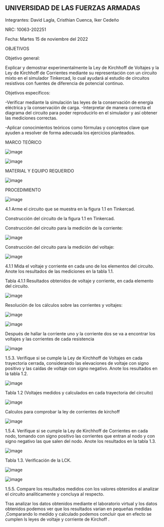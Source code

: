 ## UNIVERSIDAD DE LAS FUERZAS ARMADAS

Integrantes: David Lagla, Cristhian Cuenca, Iker Cedeño

NRC: 10063-202251

Fecha: Martes 15 de noviembre del 2022

OBJETIVOS

Objetivo general:

Explicar y demostrar experimentalmente la Ley de Kirchhoff de Voltajes y la Ley de Kirchhoff de Corrientes mediante su representación con un circuito mixto en el simulador Tinkercad, lo cual ayudará al estudio de circuitos resistivos con fuentes de diferencia de potencial continuo.

Objetivos específicos:

-Verificar mediante la simulación las leyes de la conservación de energía eléctrica y la conservación de carga.
-Interpretar de manera correcta el diagrama del circuito para poder reproducirlo en el simulador y así obtener las mediciones correctas.

-Aplicar conocimientos teóricos como fórmulas y conceptos clave que ayuden a resolver de forma adecuada los ejercicios planteados.

MARCO TEÓRICO

![image](https://user-images.githubusercontent.com/116814386/201854158-d7ed3691-5e6a-4c39-b8a2-1b20eb3553b3.png)

![image](https://user-images.githubusercontent.com/116814386/201854439-31d9a12b-076c-4144-8f23-eeeb4807dbb7.png)

MATERIAL Y EQUIPO REQUERIDO

![image](https://user-images.githubusercontent.com/116814386/201854586-6517fd60-50dd-467f-abeb-0158d0321696.png)

PROCEDIMIENTO

![image](https://user-images.githubusercontent.com/116814386/201854689-55b8a1be-69a1-4723-93ad-98685c5c211d.png)

4.1 Arme el circuito que se muestra en la figura 1.1 en Tinkercad.






Construcción del circuito de la figura 1.1 en Tinkercad.

Construcción del circuito para la medición de la corriente:

![image](https://user-images.githubusercontent.com/116814386/201854874-b9828f8d-40af-449b-b2e0-6d724bd15074.png)

Construcción del circuito para la medición del voltaje:

![image](https://user-images.githubusercontent.com/116814386/201854981-8d0f8867-1af3-4999-81d1-b18fd25179bc.png)

4.1.1 Mida el voltaje y corriente en cada uno de los elementos del circuito. Anote los
resultados de las mediciones en la tabla 1.1.

Tabla 4.1.1 Resultados obtenidos de voltaje y corriente, en cada elemento del circuito.


![image](https://user-images.githubusercontent.com/116814386/201855262-96b4b94f-275e-4274-b2bd-279eee468cc8.png)

Resolución de los cálculos sobre las corrientes y voltajes:

![image](https://user-images.githubusercontent.com/116814386/201856552-6f7ec654-7b61-4ccb-abb3-30dc689b2ec7.png)


![image](https://user-images.githubusercontent.com/116814386/201856432-36971eb5-08da-4869-b350-461272d43f86.png)

Después de hallar la corriente uno y la corriente dos se va a encontrar los voltajes y las corrientes de cada resistencia

![image](https://user-images.githubusercontent.com/116814386/201856788-2f000f36-756b-4645-8926-3ec3c2be9c38.png)

1.5.3. Verifique si se cumple la Ley de Kirchhoff de Voltajes en cada trayectoria cerrada,
considerando las elevaciones de voltaje con signo positivo y las caídas de voltaje con
signo negativo. Anote los resultados en la tabla 1.2.

![image](https://user-images.githubusercontent.com/116814386/201927247-b7e4c10c-c271-42f6-ad38-00e219d79192.png)
 
 Tabla 1.2 (Voltajes medidos y calculados en cada trayectoria del circuito)
 
![image](https://user-images.githubusercontent.com/116814386/201928657-2c290c8f-893b-49cd-9cf9-acb080f11eeb.png)

Calculos para comprobar la ley de corrientes de kirchoff

![image](https://user-images.githubusercontent.com/116814386/201928593-21a9d844-20c0-449c-858a-31f318546bad.png)

1.5.4. Verifique si se cumple la Ley de Kirchhoff de Corrientes en cada nodo, tomando con signo positivo las corrientes que entran al nodo y con signo negativo las que salen del nodo. Anote los resultados en la tabla 1.3.

![image](https://user-images.githubusercontent.com/116814386/201932921-e1e20d76-6b1b-44f6-bb8f-7acd94d051a2.png)

Tabla 1.3. Verificación de la LCK. 
 
![image](https://user-images.githubusercontent.com/116814386/201932660-72aac2ae-7d7c-49da-93d9-e9aaa5567501.png)

![image](https://user-images.githubusercontent.com/116814386/201932790-2c439419-2974-498a-b69c-ff922b76a41a.png)

1.5.5. Compare los resultados medidos con los valores obtenidos al analizar el circuito
analíticamente y concluya al respecto.

Tras analizar los datos obtenidos mediante el laboratorio virtual y los datos obtenidos podemos ver que los resultados varian en pequeñas medidas ,Comparando lo medido y calculado podemos concluir que en efecto se cumplen ls leyes de voltaje y corriente de Kirchoff .


